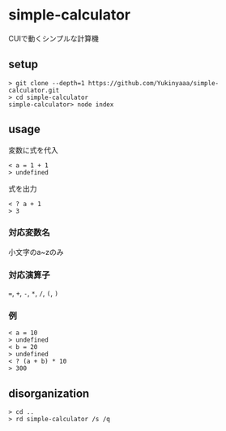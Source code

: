 # simple-calculator

CUIで動くシンプルな計算機

## setup
```
> git clone --depth=1 https://github.com/Yukinyaaa/simple-calculator.git
> cd simple-calculator
simple-calculator> node index
```

## usage
変数に式を代入
```
< a = 1 + 1
> undefined
```
式を出力
```
< ? a + 1
> 3
```

### 対応変数名
小文字のa~zのみ

### 対応演算子
`=`, `+`, `-`, `*`, `/`, `(`, `)`

### 例
```
< a = 10
> undefined
< b = 20
> undefined
< ? (a + b) * 10
> 300
```

## disorganization
```
> cd ..
> rd simple-calculator /s /q
```
